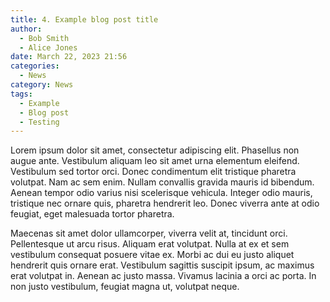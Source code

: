 ```yaml
---
title: 4. Example blog post title
author:
  - Bob Smith
  - Alice Jones
date: March 22, 2023 21:56
categories:
  - News
category: News
tags:
  - Example
  - Blog post
  - Testing
---
```


Lorem ipsum dolor sit amet, consectetur adipiscing elit. Phasellus non augue ante. Vestibulum aliquam leo sit amet urna elementum eleifend. Vestibulum sed tortor orci. Donec condimentum elit tristique pharetra volutpat. Nam ac sem enim. Nullam convallis gravida mauris id bibendum. Aenean tempor odio varius nisi scelerisque vehicula. Integer odio mauris, tristique nec ornare quis, pharetra hendrerit leo. Donec viverra ante at odio feugiat, eget malesuada tortor pharetra.
<!--more-->

Maecenas sit amet dolor ullamcorper, viverra velit at, tincidunt orci. Pellentesque ut arcu risus. Aliquam erat volutpat. Nulla at ex et sem vestibulum consequat posuere vitae ex. Morbi ac dui eu justo aliquet hendrerit quis ornare erat. Vestibulum sagittis suscipit ipsum, ac maximus erat volutpat in. Aenean ac justo massa. Vivamus lacinia a orci ac porta. In non justo vestibulum, feugiat magna ut, volutpat neque.
